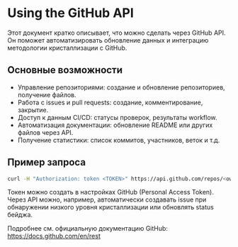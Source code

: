 # Using the GitHub API

Этот документ кратко описывает, что можно сделать через GitHub API. Он поможет автоматизировать обновление данных и интеграцию методологии кристаллизации с GitHub.

## Основные возможности

- Управление репозиториями: создание и обновление репозиториев, получение файлов.
- Работа с issues и pull requests: создание, комментирование, закрытие.
- Доступ к данным CI/CD: статусы проверок, результаты workflow.
- Автоматизация документации: обновление README или других файлов через API.
- Получение статистики: список коммитов, участников, веток и т.д.

## Пример запроса

```bash
curl -H "Authorization: token <TOKEN>" https://api.github.com/repos/<owner>/<repo>/issues
```

Токен можно создать в настройках GitHub (Personal Access Token). Через API можно, например, автоматически создавать issue при обнаружении низкого уровня кристаллизации или обновлять status бейджа.

Подробнее см. официальную документацию GitHub: <https://docs.github.com/en/rest>

